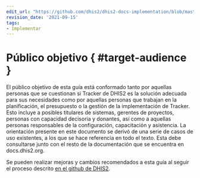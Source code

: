 ```yaml
---
edit_url: "https://github.com/dhis2/dhis2-docs-implementation/blob/master/content/tracker_implementation/target-audience.md"
revision_date: '2021-09-15'
tags:
- Implementar
---
```


# Público objetivo { #target-audience } 

El público objetivo de esta guía está conformado tanto por aquellas personas que se cuestionan si Tracker de DHIS2 es la solución adecuada para sus necesidades como por aquellas personas que trabajan en la planificación, el presupuesto o la gestión de la implementación de Tracker. Esto incluye a posibles titulares de sistemas, gerentes de proyectos, personas con capacidad decisoria y donantes, así como a aquellas personas responsables de la configuración, capacitación y asistencia. La orientación presente en este documento se derivó de una serie de casos de uso existentes, a los que se hace referencia en todo el texto. Esta debe consultarse junto con el resto de la documentación que se encuentra en docs.dhis2.org.

Se pueden realizar mejoras y cambios recomendados a esta guía al seguir el proceso descrito [en el github de DHIS2](https://github.com/dhis2/dhis2-docs/blob/master/src/commonmark/en/content/common/submitting-a-doc-fix.md).

